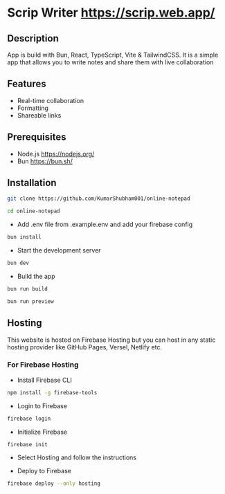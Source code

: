 # Scrip Writer <https://scrip.web.app/>

## Description

App is build with Bun, React, TypeScript, Vite & TailwindCSS. It is a simple app that allows you to write notes and share them with live collaboration

## Features

- Real-time collaboration
- Formatting
- Shareable links

## Prerequisites

- Node.js <https://nodejs.org/>
- Bun <https://bun.sh/>

## Installation

```bash
git clone https://github.com/KumarShubham001/online-notepad
```

```bash
cd online-notepad
```

- Add .env file from .example.env and add your firebase config

```bash
bun install
```

- Start the development server
```bash
bun dev
```

- Build the app
```bash
bun run build

bun run preview
```


## Hosting

This website is hosted on Firebase Hosting but you can host in any static hosting provider like GitHub Pages, Versel, Netlify etc.

### For Firebase Hosting

- Install Firebase CLI
```bash
npm install -g firebase-tools
```

- Login to Firebase
```bash
firebase login
```

- Initialize Firebase
```bash
firebase init
```

- Select Hosting and follow the instructions

- Deploy to Firebase
```bash
firebase deploy --only hosting
```
